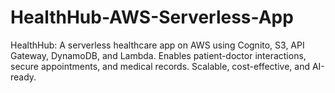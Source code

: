 # HealthHub-AWS-Serverless-App
HealthHub: A serverless healthcare app on AWS using Cognito, S3, API Gateway, DynamoDB, and Lambda. Enables patient-doctor interactions, secure appointments, and medical records. Scalable, cost-effective, and AI-ready.
